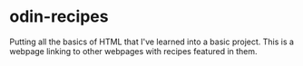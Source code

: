 # odin-recipes
Putting all the basics of HTML that I've learned into a basic
project. This is a webpage linking to other webpages with recipes
featured in them.